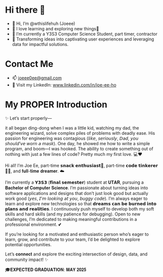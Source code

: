 # Hi there 🫶
- 👋 Hi, I’m @wthislifehuh (Joeee)
- 👀 I love learning and exploring new things🚀
- 🌱 I’m currently a Y3S3 Computer Science Student, part timer, contractor
- 🎨 Transforming ideas into captivating user experiences and leveraging data for impactful solutions.

# Contact Me
- 📫 joeee0ee@gmail.com
- 🤗 Visit my LinkedIn: www.linkedin.com/in/joe-ee-ho

# My PROPER Introduction

✨ Let’s start properly—

it all began ding-dong when I was a little kid, watching my dad, the engineering wizard, solve complex piles of problems with deadly ease. His passion for engineering was contagious (𝘭𝘪𝘬𝘦, 𝘴𝘦𝘳𝘪𝘰𝘶𝘴𝘭𝘺, 𝘋𝘢𝘥, 𝘺𝘰𝘶 𝘴𝘩𝘰𝘶𝘭𝘥’𝘷𝘦 𝘸𝘰𝘳𝘯 𝘢 𝘮𝘢𝘴𝘬). One day, he showed me how to write a simple program, and boom—I was hooked. The ability to create something out of nothing with just a few lines of code? Pretty much my first love. 💻❤️

Hi all! I’m Joe Ee, part-time 𝘀𝗻𝗮𝗰𝗸 𝗲𝗻𝘁𝗵𝘂𝘀𝗶𝗮𝘀𝘁🍧, part-time 𝗰𝗼𝗱𝗲 𝘁𝗶𝗻𝗸𝗲𝗿𝗲𝗿👩‍💻, and 𝐟𝐮𝐥𝐥-𝐭𝐢𝐦𝐞 𝐝𝐫𝐞𝐚𝐦𝐞𝐫. ☁️

I’m currently a 𝗬𝟯𝗦𝟯 (𝗳𝗶𝗻𝗮𝗹 𝘀𝗲𝗺𝗲𝘀𝘁𝗲𝗿) student at 𝐔𝐓𝐀𝐑, pursuing a 𝐁𝐚𝐜𝐡𝐞𝐥𝐨𝐫 𝐨𝐟 𝐂𝐨𝐦𝐩𝐮𝐭𝐞𝐫 𝐒𝐜𝐢𝐞𝐧𝐜𝐞. I’m passionate about turning ideas into software applications and designs that don’t just look good but actually work good (𝘺𝘦𝘴, 𝘐’𝘮 𝘭𝘰𝘰𝘬𝘪𝘯𝘨 𝘢𝘵 𝘺𝘰𝘶, 𝘣𝘶𝘨𝘨𝘺 𝘤𝘰𝘥𝘦). I’m always eager to learn and explore new technologies so that 𝗱𝗿𝗲𝗮𝗺𝘀 𝗰𝗮𝗻 𝗯𝗲 𝗯𝘂𝗿𝗻𝗲𝗱 𝗶𝗻𝘁𝗼 𝗽𝗹𝗮𝗻𝘀 𝗮𝗻𝗱 𝗿𝗲𝗮𝗹𝗶𝘁𝗶𝗲𝘀. I continuously push myself to develop both my soft skills and hard skills (and my patience for debugging). Open to new challenges, I’m dedicated to making meaningful contributions in a professional environment. 💕

If you’re looking for a motivated and enthusiastic person who’s eager to learn, grow, and contribute to your team, I’d be delighted to explore potential opportunities. 

Let’s 𝐜𝐨𝐧𝐧𝐞𝐜𝐭 and explore the exciting intersection of design, data, and community impact! ✨

🎓𝐄𝐗𝐏𝐄𝐂𝐓𝐄𝐃 𝐆𝐑𝐀𝐃𝐔𝐀𝐓𝐈𝐎𝐍: 𝐌𝐀𝐘 𝟐𝟎𝟐𝟓

